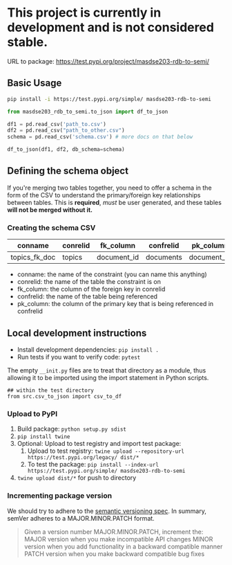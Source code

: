 # This project is currently in development and is not considered stable. 

URL to package: https://test.pypi.org/project/masdse203-rdb-to-semi/

##  Basic Usage 

```bash
pip install -i https://test.pypi.org/simple/ masdse203-rdb-to-semi
```

```python
from masdse203_rdb_to_semi.to_json import df_to_json
```

```python
df1 = pd.read_csv('path_to.csv')
df2 = pd.read_csv("path_to_other.csv")
schema = pd.read_csv('schema.csv') # more docs on that below

df_to_json(df1, df2, db_schema=schema)
```

## Defining the schema object

If you're merging two tables together, you need to offer a schema in the form of the CSV to understand the primary/foreign key relationships between tables. This is **required**, *must* be user generated, and these tables **will not be merged without it.**

### Creating the schema CSV 

| conname       | conrelid | fk_column   | confrelid | pk_column   |
|---------------|----------|-------------|-----------|-------------|
| topics_fk_doc | topics   | document_id | documents | document_id |

- conname: the name of the constraint (you can name this anything)
- conrelid:  the name of the table the constraint is on
- fk_column: the column of the foreign key in conrelid
- confrelid: the name of the table being referenced 
- pk_column: the column of the primary key that is being referenced in confrelid

## Local development instructions 

* Install development dependencies: `pip install .`
* Run tests if you want to verify code: `pytest`

The empty `__init.py` files are to treat that directory as a module, thus allowing it to be imported using the import statement in Python scripts.

```
## within the test directory
from src.csv_to_json import csv_to_df
```

### Upload to PyPI
1. Build package: `python setup.py sdist`
1. `pip install twine`
1. Optional: Upload to test registry and import test package: 
   1. Upload to test registry: `twine upload --repository-url https://test.pypi.org/legacy/ dist/*`
   1. To test the package: `pip install --index-url https://test.pypi.org/simple/ masdse203-rdb-to-semi`
2. `twine upload dist/*` for push to directory

### Incrementing package version

We should try to adhere to the [semantic versioning spec](https://semver.org/). In summary, semVer adheres to a MAJOR.MINOR.PATCH format. 

> Given a version number MAJOR.MINOR.PATCH, increment the: 
> MAJOR version when you make incompatible API changes
> MINOR version when you add functionality in a backward compatible manner
> PATCH version when you make backward compatible bug fixes
